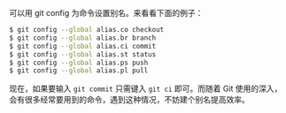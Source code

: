 可以用 git config 为命令设置别名。来看看下面的例子：
```sh
$ git config --global alias.co checkout
$ git config --global alias.br branch
$ git config --global alias.ci commit
$ git config --global alias.st status
$ git config --global alias.ps push
$ git config --global alias.pl pull
```

现在，如果要输入 `git commit` 只需键入 `git ci` 即可。而随着 Git 使用的深入，会有很多经常要用到的命令，遇到这种情况，不妨建个别名提高效率。

